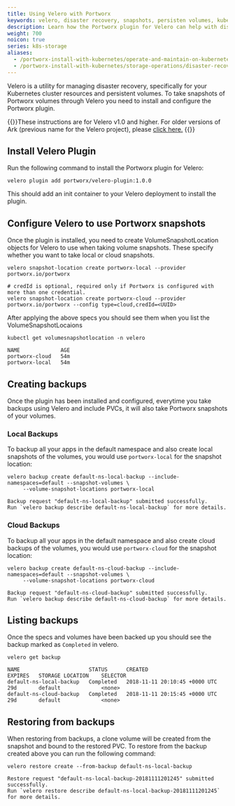 ```yaml
---
title: Using Velero with Portworx
keywords: velero, disaster recovery, snapshots, persisten volumes, kubernetes, k8s, heptio ark,
description: Learn how the Portworx plugin for Velero can help with disaster recovery in your Kubernetes clusters
weight: 700
noicon: true
series: k8s-storage
aliases:
  - /portworx-install-with-kubernetes/operate-and-maintain-on-kubernetes/disaster-recovery
  - /portworx-install-with-kubernetes/storage-operations/disaster-recovery/
---
```


Velero is a utility for managing disaster recovery, specifically for your
Kubernetes cluster resources and persistent volumes. To take snapshots of
Portworx volumes through Velero you need to install and configure the Portworx
plugin.

{{<info>}}These instructions are for Velero v1.0 and higher. For older versions of Ark (previous name for the Velero project), please [click here.](ark-pre-1.0) {{</info>}}

## Install Velero Plugin

Run the following command to install the Portworx plugin for Velero:
```text
velero plugin add portworx/velero-plugin:1.0.0
```

This should add an init container to your Velero deployment to install the
plugin.

## Configure Velero to use Portworx snapshots

Once the plugin is installed, you need to create VolumeSnapshotLocation objects for Velero to use when
taking volume snapshots. These specify whether you want to take local or cloud snapshots.

```text
velero snapshot-location create portworx-local --provider portworx.io/portworx

# credId is optional, required only if Portworx is configured with more than one credential.
velero snapshot-location create portworx-cloud --provider portworx.io/portworx --config type=cloud,credId=<UUID>
```

After applying the above specs you should see them when you list the VolumeSnapshotLocaions
```text
kubectl get volumesnapshotlocation -n velero
```

```output
NAME             AGE
portworx-cloud   54m
portworx-local   54m
```

## Creating backups

Once the plugin has been installed and configured, everytime you take backups
using Velero and include PVCs, it will also take Portworx snapshots of your volumes.

### Local Backups

To backup all your apps in the default namespace and also create local snapshots
of the volumes, you would use `portworx-local` for the snapshot location:

```text
velero backup create default-ns-local-backup --include-namespaces=default --snapshot-volumes \
     --volume-snapshot-locations portworx-local
```

```output
Backup request "default-ns-local-backup" submitted successfully.
Run `velero backup describe default-ns-local-backup` for more details.
```

### Cloud Backups

To backup all your apps in the default namespace and also create cloud backups
of the volumes, you would use `portworx-cloud` for the snapshot location:

```text
velero backup create default-ns-cloud-backup --include-namespaces=default --snapshot-volumes \
     --volume-snapshot-locations portworx-cloud
```

```output
Backup request "default-ns-cloud-backup" submitted successfully.
Run `velero backup describe default-ns-cloud-backup` for more details.
```

## Listing backups

Once the specs and volumes have been backed up you should see the backup marked
as `Completed` in velero.

```text
velero get backup
```

```output
NAME                      STATUS      CREATED                         EXPIRES   STORAGE LOCATION    SELECTOR
default-ns-local-backup   Completed   2018-11-11 20:10:45 +0000 UTC   29d       default             <none>
default-ns-cloud-backup   Completed   2018-11-11 20:15:45 +0000 UTC   29d       default             <none>
```

## Restoring from backups

When restoring from backups, a clone volume will be created from the snapshot and
bound to the restored PVC. To restore from the backup created above you can run
the following command:

```text
velero restore create --from-backup default-ns-local-backup
```

```output
Restore request "default-ns-local-backup-20181111201245" submitted successfully.
Run `velero restore describe default-ns-local-backup-20181111201245` for more details.
```

